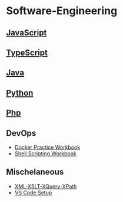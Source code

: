 # Software-Engineering
## [JavaScript](https://github.com/paulAlexSerban/JavaScript-Software-Engineering/blob/main/README.md)
## [TypeScript]()

## [Java](https://github.com/paulAlexSerban/Java-Software-Engineering/blob/main/README.md)

## [Python](https://github.com/paulAlexSerban/Python-Software-Engineering/blob/main/README.md)

## [Php](https://github.com/paulAlexSerban/Php-Software-Engineering/blob/main/README.md)

## DevOps
* [Docker Practice Workbook](https://github.com/paulAlexSerban/docker-practice-workbook)
* [Shell Scripting Workbook](https://github.com/paulAlexSerban/Shell-Scripting-Workbook)


## Mischelaneous
* [XML-XSLT-XQuery-XPath](https://github.com/paulAlexSerban/XML-XSLT-XQuery-xPath)
* [VS Code Setup](https://github.com/paulAlexSerban/VS-Code_Setup)
